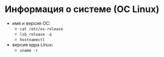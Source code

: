 # Информация о системе (ОС Linux)

- имя и версия ОС:
  - `cat /etc/os-release`
  - `lsb_release -a`
  - `hostnamectl`
- версия ядра Linux:
  - `uname -r`
